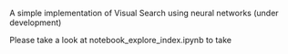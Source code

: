 A simple implementation of Visual Search using neural networks (under development)

Please take a look at notebook_explore_index.ipynb to take 